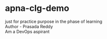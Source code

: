 # apna-clg-demo
just for practice purpose in the phase of learning
</br>
Author - Prasada Reddy
</br>
Am a DevOps aspirant
